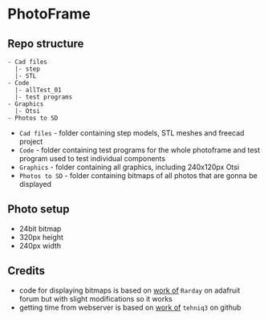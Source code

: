 # PhotoFrame
## Repo structure
```
- Cad files
  |- step
  |- STL
- Code
  |- allTest_01
  |- test programs
- Graphics
  |- Otsi
- Photos to SD
```
- `Cad files` - folder containing step models, STL meshes and freecad project
- `Code` - folder containing test programs for the whole photoframe and test program used to test individual components
- `Graphics` - folder containing all graphics, including 240x120px Otsi
- `Photos to SD` - folder containing bitmaps of all photos that are gonna be displayed

## Photo setup
- 24bit bitmap
- 320px height
- 240px width

## Credits
- code for displaying bitmaps is based on [work of](https://forums.adafruit.com/viewtopic.php?t=141979) `Rarday` on adafruit forum but with slight modifications so it works
- getting time from webserver is based on [work of](https://github.com/tehniq3/NTPclock_RPi_Pico_W/blob/main/ntp_test_serial.ino) `tehniq3` on github
